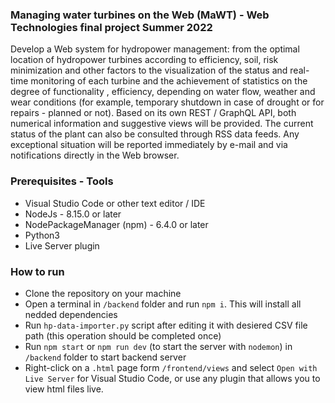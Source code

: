 ### Managing water turbines on the Web (MaWT) - Web Technologies final project Summer 2022

Develop a Web system for hydropower management: from the optimal location of hydropower turbines according to efficiency, soil, risk minimization and other factors to the visualization of the status and real-time monitoring of each turbine and the achievement of statistics on the degree of functionality , efficiency, depending on water flow, weather and wear conditions (for example, temporary shutdown in case of drought or for repairs - planned or not). Based on its own REST / GraphQL API, both numerical information and suggestive views will be provided. The current status of the plant can also be consulted through RSS data feeds. Any exceptional situation will be reported immediately by e-mail and via notifications directly in the Web browser.

### Prerequisites - Tools
* Visual Studio Code or other text editor / IDE
* NodeJs - 8.15.0 or later
* NodePackageManager (npm) - 6.4.0 or later
* Python3
* Live Server plugin


### How to run
* Clone the repository on your machine
* Open a terminal in `/backend` folder and run `npm i`. This will install all nedded dependencies
* Run `hp-data-importer.py` script after editing it with desiered CSV file path (this operation should be completed once)
* Run `npm start` or `npm run dev` (to start the server with `nodemon`) in  `/backend` folder to start backend server
* Right-click on a `.html` page form `/frontend/views` and select `Open with Live Server` for Visual Studio Code, or use any plugin that allows you to view html files live.
